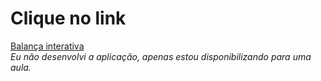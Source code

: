 <h1> Clique no link </h1>
<a href="https://vanessacacaus.github.io/HTML/menu.html">Balança interativa</a><br>
<i>Eu não desenvolvi a aplicação, apenas estou disponibilizando para uma aula. </i>
